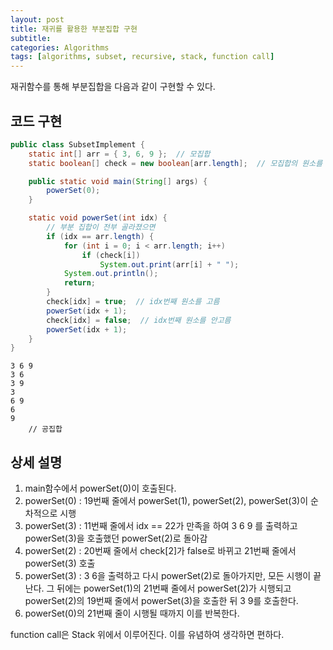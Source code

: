 ```yaml
---
layout: post
title: 재귀를 활용한 부분집합 구현
subtitle: 
categories: Algorithms
tags: [algorithms, subset, recursive, stack, function call]
---
```


재귀함수를 통해 부분집합을 다음과 같이 구현할 수 있다.

## 코드 구현


```java
public class SubsetImplement {
	static int[] arr = { 3, 6, 9 };  // 모집합
	static boolean[] check = new boolean[arr.length];  // 모집합의 원소를 골랐는지 여부를 파악할 배열

	public static void main(String[] args) {
		powerSet(0);
	}

	static void powerSet(int idx) {
		// 부분 집합이 전부 골라졌으면
		if (idx == arr.length) {
			for (int i = 0; i < arr.length; i++)
				if (check[i])
					System.out.print(arr[i] + " ");
			System.out.println();
			return;
		}
		check[idx] = true;  // idx번째 원소를 고름
		powerSet(idx + 1);
		check[idx] = false;  // idx번째 원소를 안고름
		powerSet(idx + 1);
	}
}
```
```
3 6 9 
3 6 
3 9 
3 
6 9 
6 
9 
    // 공집합
```


## 상세 설명 

1. main함수에서 powerSet(0)이 호출된다.
2. powerSet(0) : 19번째 줄에서 powerSet(1), powerSet(2), powerSet(3)이 순차적으로 시행
3. powerSet(3) : 11번째 줄에서 idx == 22가 만족을 하여 3 6 9 를 출력하고 powerSet(3)을 호출했던 powerSet(2)로 돌아감
4. powerSet(2) : 20번째 줄에서 check[2]가 false로 바뀌고 21번째 줄에서 powerSet(3) 호출
5. powerSet(3) : 3 6을 출력하고 다시 powerSet(2)로 돌아가지만, 모든 시행이 끝난다. 그 뒤에는 powerSet(1)의 21번째 줄에서 powerSet(2)가 시행되고 powerSet(2)의 19번째 줄에서 powerSet(3)을 호출한 뒤 3 9를 호출한다.
6. powerSet(0)의 21번째 줄이 시행될 때까지 이를 반복한다.

function call은 Stack 위에서 이루어진다. 이를 유념하여 생각하면 편하다.